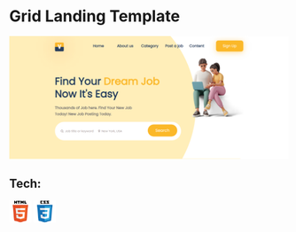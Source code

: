 # Grid Landing Template

<img src="./images/readme.png">

## Tech:
<img src="https://raw.githubusercontent.com/devicons/devicon/master/icons/html5/html5-original-wordmark.svg" alt='html icon' width = "40" height = "40">
<img src='https://raw.githubusercontent.com/devicons/devicon/master/icons/css3/css3-original-wordmark.svg' alt='css icon' width = "40" height = "40">
